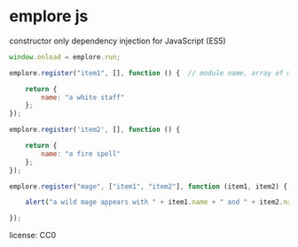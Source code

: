 # emplore js


constructor only dependency injection for JavaScript (ES5)

```javascript
window.onload = emplore.run;

emplore.register("item1", [], function () {  // module name, array of modules we need, the module itself

    return {
        name: "a white staff"
    };
});

emplore.register('item2', [], function () {

    return {
        name: "a fire spell"
    };
});

emplore.register("mage", ["item1", "item2"], function (item1, item2) {

    alert("a wild mage appears with " + item1.name + " and " + item2.name);

});
```

license: CC0
